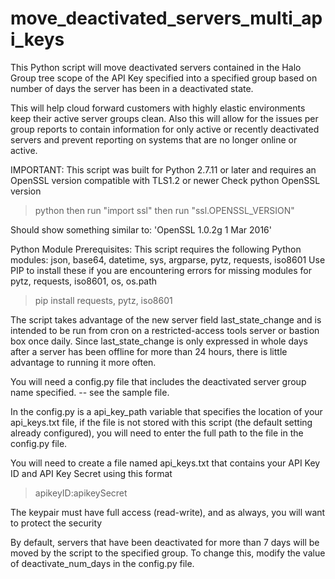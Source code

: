# move_deactivated_servers_multi_api_keys

This Python script will move deactivated servers contained in the
Halo Group tree scope of the API Key specified into a specified
group based on number of days the server has been in a deactivated
state.

This will help cloud forward customers with highly elastic environments
keep their active server groups clean. Also this will allow for the issues
per group reports to contain information for only active or recently
deactivated servers and prevent reporting on systems that are no longer
online or active.

IMPORTANT:
This script was built for Python 2.7.11 or later and requires an OpenSSL
version compatible with TLS1.2 or newer
Check python OpenSSL version

  >python
  then run "import ssl"
  then run "ssl.OPENSSL_VERSION"

Should show something similar to:
'OpenSSL 1.0.2g  1 Mar 2016'


Python Module Prerequisites:
This script requires the following Python modules:
json, base64, datetime, sys, argparse, pytz, requests, iso8601
Use PIP to install these if you are encountering errors for missing modules
for pytz, requests, iso8601, os, os.path
   > pip install requests, pytz, iso8601

The script takes advantage of the new server field last_state_change and
is intended to be run from cron on a restricted-access tools server or
bastion box once daily.  Since last_state_change is only expressed in whole
days after a server has been offline for more than 24 hours, there is little
advantage to running it more often.

You will need a config.py file that includes the deactivated server group name
specified. -- see the sample file.

In the config.py is a api_key_path variable that specifies the location of your api_keys.txt file, if the file is not stored with this script (the default setting already configured), you will need to enter the full path to the file in the config.py file.

You will need to create a file named api_keys.txt that contains your API Key ID and API Key Secret using this format
> apikeyID:apikeySecret

The keypair must have full access (read-write), and as always, you will want to
protect the security

By default, servers that have been deactivated for more than 7 days will be
moved by the script to the specified group. To change this, modify the value
of deactivate_num_days in the config.py file.
